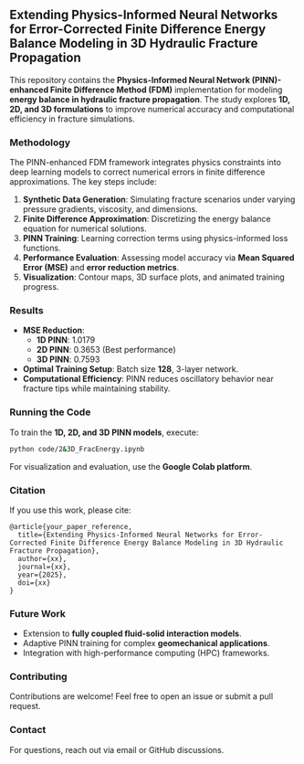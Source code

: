## Extending Physics-Informed Neural Networks for Error-Corrected Finite Difference Energy Balance Modeling in 3D Hydraulic Fracture Propagation

This repository contains the **Physics-Informed Neural Network (PINN)-enhanced Finite Difference Method (FDM)** implementation for modeling **energy balance in hydraulic fracture propagation**. The study explores **1D, 2D, and 3D formulations** to improve numerical accuracy and computational efficiency in fracture simulations.


### Methodology
The PINN-enhanced FDM framework integrates physics constraints into deep learning models to correct numerical errors in finite difference approximations. The key steps include:

1. **Synthetic Data Generation**: Simulating fracture scenarios under varying pressure gradients, viscosity, and dimensions.
2. **Finite Difference Approximation**: Discretizing the energy balance equation for numerical solutions.
3. **PINN Training**: Learning correction terms using physics-informed loss functions.
4. **Performance Evaluation**: Assessing model accuracy via **Mean Squared Error (MSE)** and **error reduction metrics**.
5. **Visualization**: Contour maps, 3D surface plots, and animated training progress.

### Results
- **MSE Reduction**: 
  - **1D PINN**: 1.0179  
  - **2D PINN**: 0.3653 (Best performance)  
  - **3D PINN**: 0.7593  
- **Optimal Training Setup**: Batch size **128**, 3-layer network.
- **Computational Efficiency**: PINN reduces oscillatory behavior near fracture tips while maintaining stability.

### Running the Code
To train the **1D, 2D, and 3D PINN models**, execute:

```bash
python code/2&3D_FracEnergy.ipynb
```
For visualization and evaluation, use the **Google Colab platform**.

### Citation
If you use this work, please cite:

```
@article{your_paper_reference,
  title={Extending Physics-Informed Neural Networks for Error-Corrected Finite Difference Energy Balance Modeling in 3D Hydraulic Fracture Propagation},
  author={xx},
  journal={xx},
  year={2025},
  doi={xx}
}
```

### Future Work
- Extension to **fully coupled fluid-solid interaction models**.
- Adaptive PINN training for complex **geomechanical applications**.
- Integration with high-performance computing (HPC) frameworks.

### Contributing
Contributions are welcome! Feel free to open an issue or submit a pull request.

### Contact
For questions, reach out via email or GitHub discussions.
